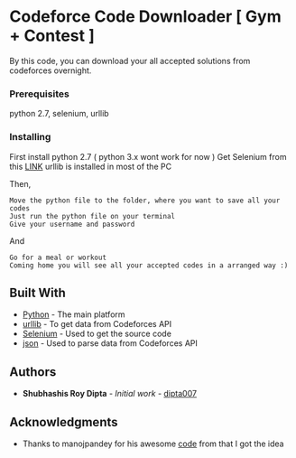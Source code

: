 # Codeforce Code Downloader [ Gym + Contest ]

By this code, you can download your all accepted solutions from codeforces overnight.

### Prerequisites

python 2.7, selenium, urllib

### Installing

First install python 2.7 ( python 3.x wont work for now )
Get Selenium from this [LINK](http://selenium-python.readthedocs.io/installation.html)
urllib is installed in most of the PC

Then,

```
Move the python file to the folder, where you want to save all your codes
Just run the python file on your terminal
Give your username and password
```

And

```
Go for a meal or workout
Coming home you will see all your accepted codes in a arranged way :) 
```
## Built With

* [Python](http://www.dropwizard.io/1.0.2/docs/) - The main platform
* [urllib](https://docs.python.org/2/library/urllib.html) - To get data from Codeforces API
* [Selenium](http://selenium-python.readthedocs.io/installation.html) - Used to get the source code
* [json](http://docs.python-guide.org/en/latest/scenarios/json/) - Used to parse data from Codeforces API

## Authors

* **Shubhashis Roy Dipta** - *Initial work* - [dipta007](https://github.com/dipta007)

## Acknowledgments

* Thanks to manojpandey for his awesome [code](https://github.com/manojpandey/CodeForces-Code-Downloader) from that I got the idea
